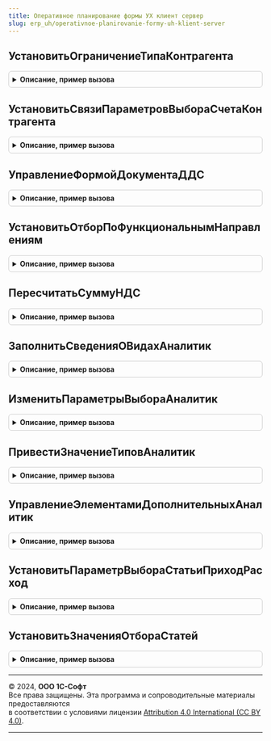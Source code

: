 ```yaml
---
title: Оперативное планирование формы УХ клиент сервер
slug: erp_uh/operativnoe-planirovanie-formy-uh-klient-server
---
```



## УстановитьОграничениеТипаКонтрагента
<details style="margin: 1em 0; padding: 0.5em; border: 1px solid #ccc; border-radius: 6px;">

<summary style="font-weight: bold; cursor: pointer;">Описание, пример вызова</summary>

```bsl

Процедура УстановитьОграничениеТипаКонтрагента(Форма) Экспорт
```

Пример вызова
```bsl
ОперативноеПланированиеФормыУХКлиентСервер.УстановитьОграничениеТипаКонтрагента(Форма) 
```
</details>

## УстановитьСвязиПараметровВыбораСчетаКонтрагента
<details style="margin: 1em 0; padding: 0.5em; border: 1px solid #ccc; border-radius: 6px;">

<summary style="font-weight: bold; cursor: pointer;">Описание, пример вызова</summary>

```bsl

Процедура УстановитьСвязиПараметровВыбораСчетаКонтрагента(Форма, ЭлементСчета) Экспорт
```

Пример вызова
```bsl
ОперативноеПланированиеФормыУХКлиентСервер.УстановитьСвязиПараметровВыбораСчетаКонтрагента(Форма, ЭлементСчета));
```
</details>

## УправлениеФормойДокументаДДС
<details style="margin: 1em 0; padding: 0.5em; border: 1px solid #ccc; border-radius: 6px;">

<summary style="font-weight: bold; cursor: pointer;">Описание, пример вызова</summary>

```bsl

Процедура УправлениеФормойДокументаДДС(Форма) Экспорт
```

Пример вызова
```bsl
ОперативноеПланированиеФормыУХКлиентСервер.УправлениеФормойДокументаДДС(Форма) 
```
</details>

## УстановитьОтборПоФункциональнымНаправлениям
<details style="margin: 1em 0; padding: 0.5em; border: 1px solid #ccc; border-radius: 6px;">

<summary style="font-weight: bold; cursor: pointer;">Описание, пример вызова</summary>

```bsl

Процедура УстановитьОтборПоФункциональнымНаправлениям(Знач ЦФО, ЭлементыФормы) Экспорт
```

Пример вызова
```bsl
ОперативноеПланированиеФормыУХКлиентСервер.УстановитьОтборПоФункциональнымНаправлениям(ЦФО, ЭлементыФормы) 
```
</details>

## ПересчитатьСуммуНДС
<details style="margin: 1em 0; padding: 0.5em; border: 1px solid #ccc; border-radius: 6px;">

<summary style="font-weight: bold; cursor: pointer;">Описание, пример вызова</summary>

```bsl

Процедура ПересчитатьСуммуНДС(СтрокаРасшифровки) Экспорт
```

Пример вызова
```bsl
ОперативноеПланированиеФормыУХКлиентСервер.ПересчитатьСуммуНДС(СтрокаРасшифровки) 
```
</details>

## ЗаполнитьСведенияОВидахАналитик
<details style="margin: 1em 0; padding: 0.5em; border: 1px solid #ccc; border-radius: 6px;">

<summary style="font-weight: bold; cursor: pointer;">Описание, пример вызова</summary>

```bsl

Процедура ЗаполнитьСведенияОВидахАналитик(СтатьяБюджета, Приемник, ТолькоЛимитируемыеАналитики = Ложь, ПараметрыЛимитирования = неопределено) Экспорт
```

Пример вызова
```bsl
ОперативноеПланированиеФормыУХКлиентСервер.ЗаполнитьСведенияОВидахАналитик(СтатьяБюджета, Приемник, ТолькоЛимитируемыеАналитики, ПараметрыЛимитирования);
```
</details>

## ИзменитьПараметрыВыбораАналитик
<details style="margin: 1em 0; padding: 0.5em; border: 1px solid #ccc; border-radius: 6px;">

<summary style="font-weight: bold; cursor: pointer;">Описание, пример вызова</summary>

```bsl

Процедура ИзменитьПараметрыВыбораАналитик(ИсточникДанных, ИсточникТиповЗначений, МассивЭлементовАналитик) Экспорт
```

Пример вызова
```bsl
ОперативноеПланированиеФормыУХКлиентСервер.ИзменитьПараметрыВыбораАналитик(ИсточникДанных, ИсточникТиповЗначений, МассивЭлементовАналитик) 
```
</details>

## ПривестиЗначениеТиповАналитик
<details style="margin: 1em 0; padding: 0.5em; border: 1px solid #ccc; border-radius: 6px;">

<summary style="font-weight: bold; cursor: pointer;">Описание, пример вызова</summary>

```bsl

Процедура ПривестиЗначениеТиповАналитик(ИсточникДанных, ИсточникТиповЗначений) Экспорт
```

Пример вызова
```bsl
ОперативноеПланированиеФормыУХКлиентСервер.ПривестиЗначениеТиповАналитик(ИсточникДанных, ИсточникТиповЗначений) 
```
</details>

## УправлениеЭлементамиДополнительныхАналитик
<details style="margin: 1em 0; padding: 0.5em; border: 1px solid #ccc; border-radius: 6px;">

<summary style="font-weight: bold; cursor: pointer;">Описание, пример вызова</summary>

```bsl

// Процедура установки типа и видимости аналитик в зависимости от выбранной статьи.
//
// Параметры:
//	Статья			 - <План счетов> - Счет, для которого необходимо настроить тип и видимость субконто
//	Форма			 - <Управляемая форма> - Форма, которая содержит ПоляФормы
//	ПоляФормы		 - <Структура> - Ключи, которой Аналитика1, Аналитика2, Аналитика3,
//									 а значения имена соответствующих полей на форме (поля аналитик)
//	ЭтоТаблица		 - <Булево>		 - Признак того, где выполняется настройка аналитик.
//
Процедура УправлениеЭлементамиДополнительныхАналитик(ИсточникТиповЗначений, ПоляФормы) Экспорт
```

Пример вызова
```bsl
ОперативноеПланированиеФормыУХКлиентСервер.УправлениеЭлементамиДополнительныхАналитик(ИсточникТиповЗначений, ПоляФормы) 
```
</details>

## УстановитьПараметрВыбораСтатьиПриходРасход
<details style="margin: 1em 0; padding: 0.5em; border: 1px solid #ccc; border-radius: 6px;">

<summary style="font-weight: bold; cursor: pointer;">Описание, пример вызова</summary>

```bsl

// Процедура устанавливает элементу, связанному со статьей бюджета, параметр выбора
// Отбор.ПриходРасход фиксированным массивом, состоящим из переданного значения ЗначениеПриходРасход
// и значения Перечисления.ВидыДвиженийПриходРасход.ПустаяСсылка.
//
// Параметры:
//  Элемент				 - ПолеФормы - Элемент формы, которому необходимо установить параметр выбора.
//  ЗначениеПриходРасход - 	ПеречислениеСсылка.ВидыДвиженийПриходРасход - устанавливаемое значение.
//
Процедура УстановитьПараметрВыбораСтатьиПриходРасход(Элемент, ЗначениеПриходРасход) Экспорт
```

Пример вызова
```bsl
ОперативноеПланированиеФормыУХКлиентСервер.УстановитьПараметрВыбораСтатьиПриходРасход(Элемент, ЗначениеПриходРасход) 
```
</details>

## УстановитьЗначенияОтбораСтатей
<details style="margin: 1em 0; padding: 0.5em; border: 1px solid #ccc; border-radius: 6px;">

<summary style="font-weight: bold; cursor: pointer;">Описание, пример вызова</summary>

```bsl

Процедура УстановитьЗначенияОтбораСтатей(Список, ЗначениеПриходРасход) Экспорт
```

Пример вызова
```bsl
ОперативноеПланированиеФормыУХКлиентСервер.УстановитьЗначенияОтбораСтатей(Список, ЗначениеПриходРасход) 
```
</details>

---

© 2024, **ООО 1С-Софт**  
Все права защищены. Эта программа и сопроводительные материалы предоставляются  
в соответствии с условиями лицензии [Attribution 4.0 International (CC BY 4.0)](https://creativecommons.org/licenses/by/4.0/legalcode).

---
